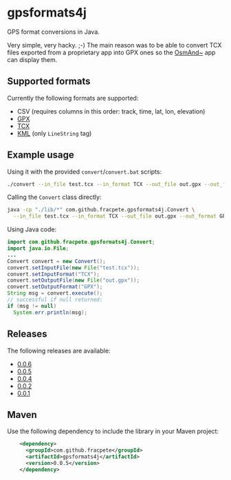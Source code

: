 # gpsformats4j

GPS format conversions in Java.

Very simple, very hacky. ;-) The main reason was to be able to convert
TCX files exported from a proprietary app into GPX ones so the 
[OsmAnd~](https://fossdroid.com/a/osmand~.html) app can display them.

## Supported formats

Currently the following formats are supported:

* CSV (requires columns in this order: track, time, lat, lon, elevation)
* [GPX](https://en.wikipedia.org/wiki/GPS_Exchange_Format)
* [TCX](https://en.wikipedia.org/wiki/Training_Center_XML)
* [KML](https://en.wikipedia.org/wiki/Keyhole_Markup_Language) (only `LineString` tag)

## Example usage

Using it with the provided `convert`/`convert.bat` scripts:

```bash
./convert --in_file test.tcx --in_format TCX --out_file out.gpx --out_format GPX
```

Calling the `Convert` class directly:

```bash
java -cp "./lib/*" com.github.fracpete.gpsformats4j.Convert \
  --in_file test.tcx --in_format TCX --out_file out.gpx --out_format GPX
```

Using Java code:

```java
import com.github.fracpete.gpsformats4j.Convert;
import java.io.File;
...
Convert convert = new Convert();
convert.setInputFile(new File("test.tcx"));
convert.setInputFormat("TCX");
convert.setOutputFile(new File("out.gpx"));
convert.setOutputFormat("GPX");
String msg = convert.execute();
// successful if null returned:
if (msg != null)
  System.err.println(msg);
```

## Releases

The following releases are available:

* [0.0.6](https://github.com/fracpete/gpsformats4j/releases/download/gpsformats4j-0.0.6/gpsformats4j-0.0.6-bin.zip)
* [0.0.5](https://github.com/fracpete/gpsformats4j/releases/download/gpsformats4j-0.0.5/gpsformats4j-0.0.5-bin.zip)
* [0.0.4](https://github.com/fracpete/gpsformats4j/releases/download/gpsformats4j-0.0.4/gpsformats4j-0.0.4-bin.zip)
* [0.0.2](https://github.com/fracpete/gpsformats4j/releases/download/v0.0.2/gpsformats4j-0.0.2-bin.zip)
* [0.0.1](https://github.com/fracpete/gpsformats4j/releases/download/v0.0.1/gpsformats4j-0.0.1-bin.zip)


## Maven

Use the following dependency to include the library in your Maven project:
```xml
    <dependency>
      <groupId>com.github.fracpete</groupId>
      <artifactId>gpsformats4j</artifactId>
      <version>0.0.5</version>
    </dependency>
```
